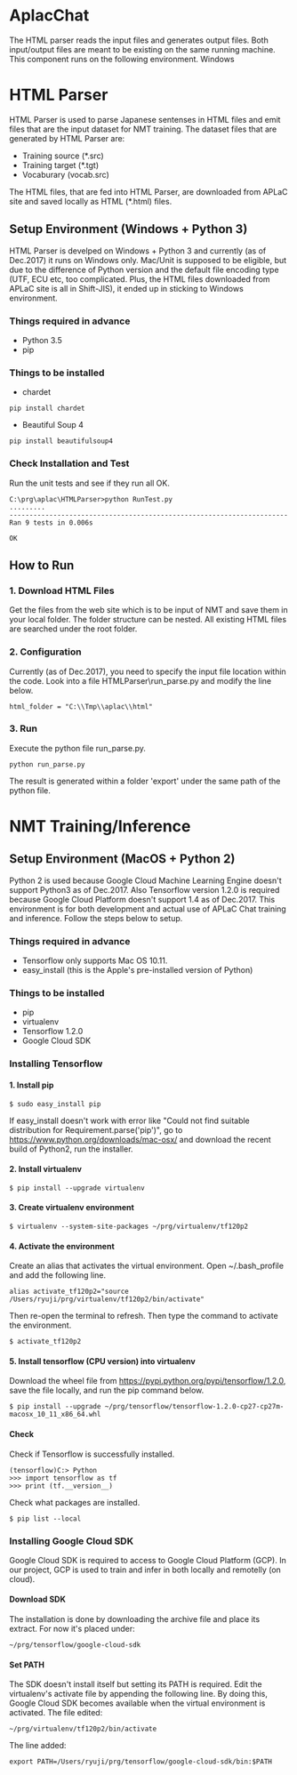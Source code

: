 # AplacChat

The HTML parser reads the input files and generates output files. Both input/output files are meant to be existing on the same running machine. This component runs on the following environment.
Windows

# HTML Parser
HTML Parser is used to parse Japanese sentenses in HTML files and emit files that are the input dataset for NMT training. The dataset files that are generated by HTML Parser are:
* Training source (*.src)
* Training target (*.tgt)
* Vocaburary (vocab.src)

The HTML files, that are fed into HTML Parser, are downloaded from APLaC site and saved locally as HTML (*.html) files. 

## Setup Environment (Windows + Python 3)
HTML Parser is develped on Windows + Python 3 and currently (as of Dec.2017) it runs on Windows only. Mac/Unit is supposed to be eligible, but due to the difference of Python version and the default file encoding type (UTF, ECU etc, too complicated. Plus, the HTML files downloaded from APLaC site is all in Shift-JIS), it ended up in sticking to Windows environment.

### Things required in advance
* Python 3.5
* pip

### Things to be installed
* chardet
```
pip install chardet
```
* Beautiful Soup 4
```
pip install beautifulsoup4
```
### Check Installation and Test
Run the unit tests and see if they run all OK.
```
C:\prg\aplac\HTMLParser>python RunTest.py
.........
----------------------------------------------------------------------
Ran 9 tests in 0.006s

OK
```

## How to Run
### 1. Download HTML Files
Get the files from the web site which is to be input of NMT and save them in your local folder. The folder structure can be nested. All existing HTML files are searched under the root folder.
### 2. Configuration
Currently (as of Dec.2017), you need to specify the input file location within the code. Look into a file HTMLParser\run_parse.py and modify the line below.
```
html_folder = "C:\\Tmp\\aplac\\html"
```
### 3. Run
Execute the python file run_parse.py.
```
python run_parse.py
```
The result is generated within a folder 'export' under the same path of the python file.

# NMT Training/Inference
## Setup Environment (MacOS + Python 2)
Python 2 is used because Google Cloud Machine Learning Engine doesn't support Python3 as of Dec.2017. Also Tensorflow version 1.2.0 is required because Google Cloud Platform doesn't support 1.4 as of Dec.2017.
This environment is for both development and actual use of APLaC Chat training and inference. Follow the steps below to setup.

### Things required in advance
* Tensorflow only supports Mac OS 10.11.
* easy_install (this is the Apple's pre-installed version of Python)

### Things to be installed
* pip
* virtualenv
* Tensorflow 1.2.0
* Google Cloud SDK

### Installing Tensorflow
#### 1. Install pip
```
$ sudo easy_install pip
```
If easy_install doesn't work with error like "Could not find suitable distribution for Requirement.parse('pip')", go to https://www.python.org/downloads/mac-osx/ and download the recent build of Python2, run the installer.

#### 2. Install virtualenv
```
$ pip install --upgrade virtualenv
```
#### 3. Create virtualenv environment
```
$ virtualenv --system-site-packages ~/prg/virtualenv/tf120p2
```
#### 4. Activate the environment
Create an alias that activates the virtual environment. Open ~/.bash_profile and add the following line.
```
alias activate_tf120p2="source /Users/ryuji/prg/virtualenv/tf120p2/bin/activate"
```
Then re-open the terminal to refresh. Then type the command to activate the environment.
```
$ activate_tf120p2
```
#### 5. Install tensorflow (CPU version) into virtualenv
Download the wheel file from https://pypi.python.org/pypi/tensorflow/1.2.0, save the file locally, and run the pip command below.
```
$ pip install --upgrade ~/prg/tensorflow/tensorflow-1.2.0-cp27-cp27m-macosx_10_11_x86_64.whl
```
#### Check
Check if Tensorflow is successfully installed.
```
(tensorflow)C:> Python
>>> import tensorflow as tf
>>> print (tf.__version__)
```
Check what packages are installed.
```
$ pip list --local
```

### Installing Google Cloud SDK
Google Cloud SDK is required to access to Google Cloud Platform (GCP). In our project, GCP is used to train and infer in both locally and remotelly (on cloud).
#### Download SDK
The installation is done by downloading the archive file and place its extract. For now it's placed under:
```
~/prg/tensorflow/google-cloud-sdk
```
#### Set PATH
The SDK doesn't install itself but setting its PATH is required.
Edit the virtualenv's activate file by appending the following line. By doing this, Google Cloud SDK becomes available when the virtual environment is activated.
The file edited:
```
~/prg/virtualenv/tf120p2/bin/activate
```
The line added:
```
export PATH=/Users/ryuji/prg/tensorflow/google-cloud-sdk/bin:$PATH
```
